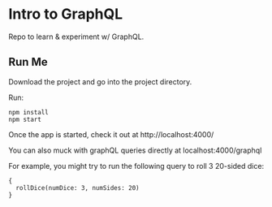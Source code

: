 # Intro to GraphQL

Repo to learn & experiment w/ GraphQL.

## Run Me

Download the project and go into the project directory.

Run:
```
npm install
npm start
```

Once the app is started, check it out at http://localhost:4000/

You can also muck with graphQL queries directly at localhost:4000/graphql

For example, you might try to run the following query to roll 3 20-sided dice:
```
{
  rollDice(numDice: 3, numSides: 20)
}
```